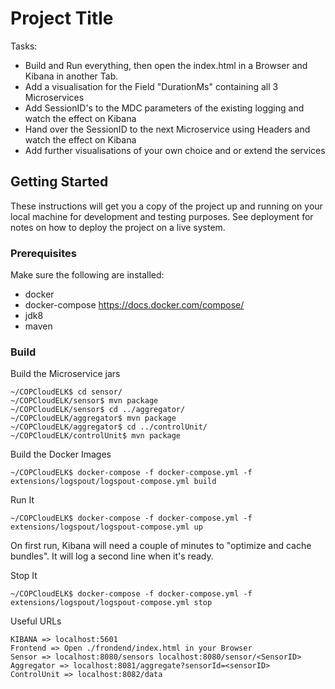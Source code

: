 # Project Title

Tasks:
* Build and Run everything, then open the index.html in a Browser and Kibana in another Tab.
* Add a visualisation for the Field "DurationMs" containing all 3 Microservices
* Add SessionID's to the MDC parameters of the existing logging and watch the effect on Kibana
* Hand over the SessionID to the next Microservice using Headers and watch the effect on Kibana
* Add further visualisations of your own choice and or extend the services

## Getting Started

These instructions will get you a copy of the project up and running on your local machine for development and testing purposes. See deployment for notes on how to deploy the project on a live system.

### Prerequisites

Make sure the following are installed:
* docker
* docker-compose https://docs.docker.com/compose/
* jdk8
* maven

### Build

Build the Microservice jars
```
~/COPCloudELK$ cd sensor/
~/COPCloudELK/sensor$ mvn package
~/COPCloudELK/sensor$ cd ../aggregator/
~/COPCloudELK/aggregator$ mvn package
~/COPCloudELK/aggregator$ cd ../controlUnit/
~/COPCloudELK/controlUnit$ mvn package
```

Build the Docker Images

```
~/COPCloudELK$ docker-compose -f docker-compose.yml -f extensions/logspout/logspout-compose.yml build
```

Run It

```
~/COPCloudELK$ docker-compose -f docker-compose.yml -f extensions/logspout/logspout-compose.yml up
```
On first run, Kibana will need a couple of minutes to "optimize and cache bundles". It will log a second line when it's ready.


Stop It

```
~/COPCloudELK$ docker-compose -f docker-compose.yml -f extensions/logspout/logspout-compose.yml stop
```

Useful URLs

```
KIBANA => localhost:5601
Frontend => Open ./frondend/index.html in your Browser
Sensor => localhost:8080/sensors localhost:8080/sensor/<SensorID>
Aggregator => localhost:8081/aggregate?sensorId=<sensorID>
ControlUnit => localhost:8082/data
```
